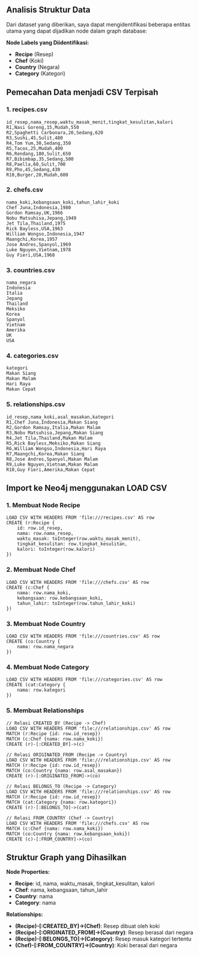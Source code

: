## Analisis Struktur Data

Dari dataset yang diberikan, saya dapat mengidentifikasi beberapa entitas utama yang dapat dijadikan node dalam graph database:

**Node Labels yang Diidentifikasi:**
- **Recipe** (Resep)
- **Chef** (Koki) 
- **Country** (Negara)
- **Category** (Kategori)

## Pemecahan Data menjadi CSV Terpisah

### 1. recipes.csv
```csv
id_resep,nama_resep,waktu_masak_menit,tingkat_kesulitan,kalori
R1,Nasi Goreng,15,Mudah,550
R2,Spaghetti Carbonara,20,Sedang,620
R3,Sushi,45,Sulit,480
R4,Tom Yum,30,Sedang,350
R5,Tacos,25,Mudah,400
R6,Rendang,180,Sulit,650
R7,Bibimbap,35,Sedang,500
R8,Paella,60,Sulit,700
R9,Pho,45,Sedang,430
R10,Burger,20,Mudah,600
```

### 2. chefs.csv
```csv
nama_koki,kebangsaan_koki,tahun_lahir_koki
Chef Juna,Indonesia,1980
Gordon Ramsay,UK,1966
Nobu Matsuhisa,Jepang,1949
Jet Tila,Thailand,1975
Rick Bayless,USA,1963
William Wongso,Indonesia,1947
Maangchi,Korea,1957
Jose Andres,Spanyol,1969
Luke Nguyen,Vietnam,1978
Guy Fieri,USA,1968
```

### 3. countries.csv
```csv
nama_negara
Indonesia
Italia
Jepang
Thailand
Meksiko
Korea
Spanyol
Vietnam
Amerika
UK
USA
```

### 4. categories.csv
```csv
kategori
Makan Siang
Makan Malam
Hari Raya
Makan Cepat
```

### 5. relationships.csv
```csv
id_resep,nama_koki,asal_masakan,kategori
R1,Chef Juna,Indonesia,Makan Siang
R2,Gordon Ramsay,Italia,Makan Malam
R3,Nobu Matsuhisa,Jepang,Makan Siang
R4,Jet Tila,Thailand,Makan Malam
R5,Rick Bayless,Meksiko,Makan Siang
R6,William Wongso,Indonesia,Hari Raya
R7,Maangchi,Korea,Makan Siang
R8,Jose Andres,Spanyol,Makan Malam
R9,Luke Nguyen,Vietnam,Makan Malam
R10,Guy Fieri,Amerika,Makan Cepat
```

## Import ke Neo4j menggunakan LOAD CSV

### 1. Membuat Node Recipe
```cypher
LOAD CSV WITH HEADERS FROM 'file:///recipes.csv' AS row
CREATE (r:Recipe {
    id: row.id_resep,
    nama: row.nama_resep,
    waktu_masak: toInteger(row.waktu_masak_menit),
    tingkat_kesulitan: row.tingkat_kesulitan,
    kalori: toInteger(row.kalori)
})
```

### 2. Membuat Node Chef
```cypher
LOAD CSV WITH HEADERS FROM 'file:///chefs.csv' AS row
CREATE (c:Chef {
    nama: row.nama_koki,
    kebangsaan: row.kebangsaan_koki,
    tahun_lahir: toInteger(row.tahun_lahir_koki)
})
```

### 3. Membuat Node Country
```cypher
LOAD CSV WITH HEADERS FROM 'file:///countries.csv' AS row
CREATE (co:Country {
    nama: row.nama_negara
})
```

### 4. Membuat Node Category
```cypher
LOAD CSV WITH HEADERS FROM 'file:///categories.csv' AS row
CREATE (cat:Category {
    nama: row.kategori
})
```

### 5. Membuat Relationships
```cypher
// Relasi CREATED_BY (Recipe -> Chef)
LOAD CSV WITH HEADERS FROM 'file:///relationships.csv' AS row
MATCH (r:Recipe {id: row.id_resep})
MATCH (c:Chef {nama: row.nama_koki})
CREATE (r)-[:CREATED_BY]->(c)
```

```cypher
// Relasi ORIGINATED_FROM (Recipe -> Country)
LOAD CSV WITH HEADERS FROM 'file:///relationships.csv' AS row
MATCH (r:Recipe {id: row.id_resep})
MATCH (co:Country {nama: row.asal_masakan})
CREATE (r)-[:ORIGINATED_FROM]->(co)
```

```cypher
// Relasi BELONGS_TO (Recipe -> Category)
LOAD CSV WITH HEADERS FROM 'file:///relationships.csv' AS row
MATCH (r:Recipe {id: row.id_resep})
MATCH (cat:Category {nama: row.kategori})
CREATE (r)-[:BELONGS_TO]->(cat)
```

```cypher
// Relasi FROM_COUNTRY (Chef -> Country)
LOAD CSV WITH HEADERS FROM 'file:///chefs.csv' AS row
MATCH (c:Chef {nama: row.nama_koki})
MATCH (co:Country {nama: row.kebangsaan_koki})
CREATE (c)-[:FROM_COUNTRY]->(co)
```

## Struktur Graph yang Dihasilkan

**Node Properties:**
- **Recipe**: id, nama, waktu_masak, tingkat_kesulitan, kalori
- **Chef**: nama, kebangsaan, tahun_lahir
- **Country**: nama
- **Category**: nama

**Relationships:**
- **(Recipe)-[:CREATED_BY]->(Chef)**: Resep dibuat oleh koki
- **(Recipe)-[:ORIGINATED_FROM]->(Country)**: Resep berasal dari negara
- **(Recipe)-[:BELONGS_TO]->(Category)**: Resep masuk kategori tertentu
- **(Chef)-[:FROM_COUNTRY]->(Country)**: Koki berasal dari negara

